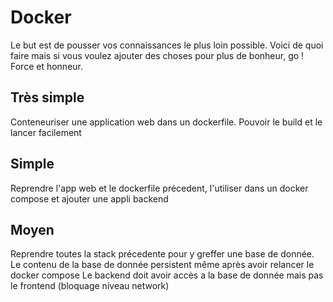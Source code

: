 # Docker

Le but est de pousser vos connaissances le plus loin possible. Voici de quoi faire mais si vous voulez ajouter des choses pour plus de bonheur, go !
Force et honneur.

## Très simple

Conteneuriser une application web dans un dockerfile. Pouvoir le build et le lancer facilement

## Simple

Reprendre l'app web et le dockerfile précedent, l'utiliser dans un docker compose et ajouter une appli backend

## Moyen

Reprendre toutes la stack précedente pour y greffer une base de donnée. Le contenu de la base de donnée persistent même après avoir relancer le docker compose
Le backend doit avoir accès a la base de donnée mais pas le frontend (bloquage niveau network)
